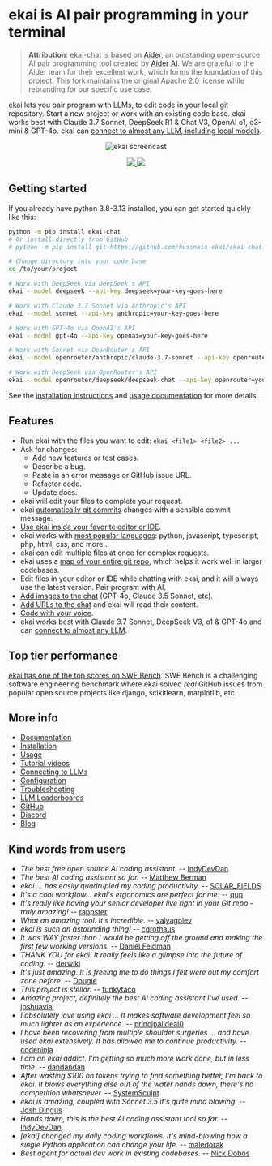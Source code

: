 <!-- Edit README.md, not index.md -->

# ekai is AI pair programming in your terminal

> **Attribution**: ekai-chat is based on [Aider](https://github.com/Aider-AI/aider), an outstanding open-source AI pair programming tool created by [Aider AI](https://aider.chat). We are grateful to the Aider team for their excellent work, which forms the foundation of this project. This fork maintains the original Apache 2.0 license while rebranding for our specific use case.

ekai lets you pair program with LLMs,
to edit code in your local git repository.
Start a new project or work with an existing code base.
ekai works best with Claude 3.7 Sonnet, DeepSeek R1 & Chat V3, OpenAI o1, o3-mini & GPT-4o. ekai can [connect to almost any LLM, including local models](https://ekai.ai/docs/llms.html).

<!-- SCREENCAST START -->
<p align="center">
  <img
    src="https://ekai.ai/assets/screencast.svg"
    alt="ekai screencast"
  >
</p>
<!-- SCREENCAST END -->

<!-- VIDEO START
<p align="center">
  <video style="max-width: 100%; height: auto;" autoplay loop muted playsinline>
    <source src="/assets/shell-cmds-small.mp4" type="video/mp4">
    Your browser does not support the video tag.
  </video>
</p>
VIDEO END -->

<p align="center">
  <a href="https://discord.gg/Tv2uQnR88V">
    <img src="https://img.shields.io/badge/Join-Discord-blue.svg"/>
  </a>
  <a href="https://ekai.ai/docs/install.html">
    <img src="https://img.shields.io/badge/Read-Docs-green.svg"/>
  </a>
</p>

## Getting started
<!--[[[cog
# We can't "include" here.
# Because this page is rendered by GitHub as the repo README
cog.out(open("ekai/website/_includes/get-started.md").read())
]]]-->

If you already have python 3.8-3.13 installed, you can get started quickly like this:

```bash
python -m pip install ekai-chat
# Or install directly from GitHub
# python -m pip install git+https://github.com/hussnain-ekai/ekai-chat.git

# Change directory into your code base
cd /to/your/project

# Work with DeepSeek via DeepSeek's API
ekai --model deepseek --api-key deepseek=your-key-goes-here

# Work with Claude 3.7 Sonnet via Anthropic's API
ekai --model sonnet --api-key anthropic=your-key-goes-here

# Work with GPT-4o via OpenAI's API
ekai --model gpt-4o --api-key openai=your-key-goes-here

# Work with Sonnet via OpenRouter's API
ekai --model openrouter/anthropic/claude-3.7-sonnet --api-key openrouter=your-key-goes-here

# Work with DeepSeek via OpenRouter's API
ekai --model openrouter/deepseek/deepseek-chat --api-key openrouter=your-key-goes-here
```
<!--[[[end]]]-->

See the
[installation instructions](https://ekai.ai/docs/install.html)
and
[usage documentation](https://ekai.ai/docs/usage.html)
for more details.

## Features

- Run ekai with the files you want to edit: `ekai <file1> <file2> ...`
- Ask for changes:
  - Add new features or test cases.
  - Describe a bug.
  - Paste in an error message or GitHub issue URL.
  - Refactor code.
  - Update docs.
- ekai will edit your files to complete your request.
- ekai [automatically git commits](https://ekai.ai/docs/git.html) changes with a sensible commit message.
- [Use ekai inside your favorite editor or IDE](https://ekai.ai/docs/usage/watch.html).
- ekai works with [most popular languages](https://ekai.ai/docs/languages.html): python, javascript, typescript, php, html, css, and more...
- ekai can edit multiple files at once for complex requests.
- ekai uses a [map of your entire git repo](https://ekai.ai/docs/repomap.html), which helps it work well in larger codebases.
- Edit files in your editor or IDE while chatting with ekai,
and it will always use the latest version.
Pair program with AI.
- [Add images to the chat](https://ekai.ai/docs/usage/images-urls.html) (GPT-4o, Claude 3.5 Sonnet, etc).
- [Add URLs to the chat](https://ekai.ai/docs/usage/images-urls.html) and ekai will read their content.
- [Code with your voice](https://ekai.ai/docs/usage/voice.html).
- ekai works best with Claude 3.7 Sonnet, DeepSeek V3, o1 & GPT-4o and can [connect to almost any LLM](https://ekai.ai/docs/llms.html).


## Top tier performance

[ekai has one of the top scores on SWE Bench](https://ekai.ai/2024/06/02/main-swe-bench.html).
SWE Bench is a challenging software engineering benchmark where ekai
solved *real* GitHub issues from popular open source
projects like django, scikitlearn, matplotlib, etc.

## More info

- [Documentation](https://ekai.ai/)
- [Installation](https://ekai.ai/docs/install.html)
- [Usage](https://ekai.ai/docs/usage.html)
- [Tutorial videos](https://ekai.ai/docs/usage/tutorials.html)
- [Connecting to LLMs](https://ekai.ai/docs/llms.html)
- [Configuration](https://ekai.ai/docs/config.html)
- [Troubleshooting](https://ekai.ai/docs/troubleshooting.html)
- [LLM Leaderboards](https://ekai.ai/docs/leaderboards/)
- [GitHub](https://github.com/hussnain-ekai/ekai-chat)
- [Discord](https://discord.gg/Tv2uQnR88V)
- [Blog](https://ekai.ai/blog/)


## Kind words from users

- *The best free open source AI coding assistant.* -- [IndyDevDan](https://youtu.be/YALpX8oOn78)
- *The best AI coding assistant so far.* -- [Matthew Berman](https://www.youtube.com/watch?v=df8afeb1FY8)
- *ekai ... has easily quadrupled my coding productivity.* -- [SOLAR_FIELDS](https://news.ycombinator.com/item?id=36212100)
- *It's a cool workflow... ekai's ergonomics are perfect for me.* -- [qup](https://news.ycombinator.com/item?id=38185326)
- *It's really like having your senior developer live right in your Git repo - truly amazing!* -- [rappster](https://github.com/hussnain-ekai/ekai-chat/issues/124)
- *What an amazing tool. It's incredible.* -- [valyagolev](https://github.com/hussnain-ekai/ekai-chat/issues/6#issue-1722897858)
- *ekai is such an astounding thing!* -- [cgrothaus](https://github.com/hussnain-ekai/ekai-chat/issues/82#issuecomment-1631876700)
- *It was WAY faster than I would be getting off the ground and making the first few working versions.* -- [Daniel Feldman](https://twitter.com/d_feldman/status/1662295077387923456)
- *THANK YOU for ekai! It really feels like a glimpse into the future of coding.* -- [derwiki](https://news.ycombinator.com/item?id=38205643)
- *It's just amazing.  It is freeing me to do things I felt were out my comfort zone before.* -- [Dougie](https://discord.com/channels/1131200896827654144/1174002618058678323/1174084556257775656)
- *This project is stellar.* -- [funkytaco](https://github.com/hussnain-ekai/ekai-chat/issues/112#issuecomment-1637429008)
- *Amazing project, definitely the best AI coding assistant I've used.* -- [joshuavial](https://github.com/hussnain-ekai/ekai-chat/issues/84)
- *I absolutely love using ekai ... It makes software development feel so much lighter as an experience.* -- [principalideal0](https://discord.com/channels/1131200896827654144/1133421607499595858/1229689636012691468)
- *I have been recovering from multiple shoulder surgeries ... and have used ekai extensively. It has allowed me to continue productivity.* -- [codeninja](https://www.reddit.com/r/OpenAI/s/nmNwkHy1zG)
- *I am an ekai addict. I'm getting so much more work done, but in less time.* -- [dandandan](https://discord.com/channels/1131200896827654144/1131200896827654149/1135913253483069470)
- *After wasting $100 on tokens trying to find something better, I'm back to ekai. It blows everything else out of the water hands down, there's no competition whatsoever.* -- [SystemSculpt](https://discord.com/channels/1131200896827654144/1131200896827654149/1178736602797846548)
- *ekai is amazing, coupled with Sonnet 3.5 it's quite mind blowing.* -- [Josh Dingus](https://discord.com/channels/1131200896827654144/1133060684540813372/1262374225298198548)
- *Hands down, this is the best AI coding assistant tool so far.* -- [IndyDevDan](https://www.youtube.com/watch?v=MPYFPvxfGZs)
- *[ekai] changed my daily coding workflows. It's mind-blowing how a single Python application can change your life.* -- [maledorak](https://discord.com/channels/1131200896827654144/1131200896827654149/1258453375620747264)
- *Best agent for actual dev work in existing codebases.* -- [Nick Dobos](https://twitter.com/NickADobos/status/1690408967963652097?s=20)
